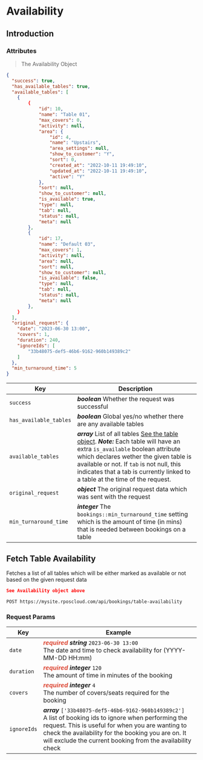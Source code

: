 # Availability

## Introduction

### Attributes

> The Availability Object

```json
{
  "success": true,
  "has_available_tables": true,
  "available_tables": [
	{
		{
            "id": 10,
            "name": "Table 01",
            "max_covers": 0,
            "activity": null,
            "area": {
                "id": 4,
                "name": "Upstairs",
                "area_settings": null,
                "show_to_customer": "Y",
                "sort": 0,
                "created_at": "2022-10-11 19:49:10",
                "updated_at": "2022-10-11 19:49:10",
                "active": "Y"
            },
            "sort": null,
            "show_to_customer": null,
            "is_available": true,
            "type": null,
            "tab": null,
            "status": null,
            "meta": null
        },
		{
            "id": 17,
            "name": "Default 03",
            "max_covers": 1,
            "activity": null,
            "area": null,
            "sort": null,
            "show_to_customer": null,
            "is_available": false,
            "type": null,
            "tab": null,
            "status": null,
            "meta": null
        },
	}
  ],
  "original_request": {
	"date": "2023-06-30 13:00",
	"covers": 1,
	"duration": 240,
	"ignoreIds": [
		"33b48075-def5-46b6-9162-960b149389c2"
	]
  },
  "min_turnaround_time": 5
}
```

Key | Description 
-------------- | --------------
`success` | ***boolean*** Whether the request was successful
`has_available_tables` | ***boolean*** Global yes/no whether there are any available tables
`available_tables` | ***array*** List of all tables [See the table object](#table-object). ***Note:*** Each table will have an extra `is_available` boolean attribute which declares wether the given table is available or not. If `tab` is not null, this indicates that a tab is currently linked to a table at the time of the request.
`original_request` | ***object*** The original request data which was sent with the request
`min_turnaround_time` | ***integer*** The `bookings::min_turnaround_time` setting which is the amount of time (in mins) that is needed between bookings on a table

## Fetch Table Availability

Fetches a list of all tables which will be either marked as available or not based on the given request data

```json
See Availability object above
```

`POST https://mysite.rposcloud.com/api/bookings/table-availability`

### Request Params

Key | Example 
-------------- | --------------
`date` | ***<span style="color:#dd4b39">required</span>*** ***string*** `2023-06-30 13:00`<br>The date and time to check availability for (YYYY-MM-DD HH:mm)
`duration` | ***<span style="color:#dd4b39">required</span>*** ***integer*** `120`<br>The amount of time in minutes of the booking
`covers` | ***<span style="color:#dd4b39">required</span>*** ***integer*** `4`<br>The number of covers/seats required for the booking
`ignoreIds` | ***array*** `['33b48075-def5-46b6-9162-960b149389c2']`<br> A list of booking ids to ignore when performing the request. This is useful for when you are wanting to check the availability for the booking you are on. It will exclude the current booking from the availability check